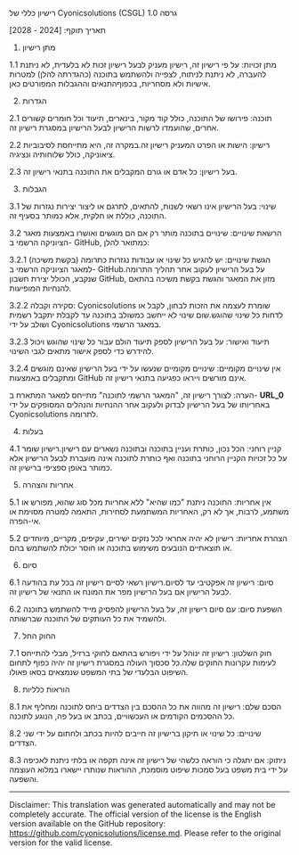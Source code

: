 רישיון כללי של Cyonicsolutions (CSGL)
גרסה 1.0

תאריך תוקף: [2024 - 2028]

1. מתן רישיון

1.1 מתן זכויות: על פי רישיון זה, רישיון מעניק לבעל רישיון זכות לא בלעדית, לא ניתנת להעברה, לא ניתנת לניתוח, לצפייה ולהשתמש בתוכנה (כהגדרתה להלן) למטרות אישיות ולא מסחריות, בכפוףהתנאים וההגבלות המפורטים כאן.

2. הגדרות

2.1 תוכנה: פירושו של התוכנה, כולל קוד מקור, בינארים, תיעוד וכל חומרים קשורים אחרים, שהועמדו לרשות הרישיון לבעל הרישיון במסגרת רישיון זה.

2.2 רישיון: הישות או הפרט המעניק רישיון זה.במקרה זה, היא מתייחסת לסיבוביות ציאוניקה, כולל שלוחותיה ונציגיה.

2.3 בעל רישיון: כל אדם או גורם המקבלים את התוכנה בתנאי רישיון זה.

3. הגבלות

3.1 שינוי: בעל הרישיון אינו רשאי לשנות, להתאים, לתרגם או ליצור יצירות נגזרות של התוכנה, כוללת או חלקית, אלא כמותר בסעיף זה.

3.2 הרשאת שינויים: שינויים בתוכנה מותר רק אם הם מוגשים ואושרו באמצעות מאגר הציוניקה הרשמי ב- GitHub, כמתואר להלן:

3.2.1 הגשת שינויים: יש להגיש כל שינוי או עבודות נגזרות כתרומה (בקשת משיכה) למאגר הציוניקה הרשמי ב- GitHub.על בעל הרישיון לעקוב אחר תהליך התרומה שנקבע, הכולל יצירת חשבון GitHub, מזון את המאגר והגשת בקשת משיכה בהתאם להנחיות המופיעות.

3.2.2 סקירה וקבלה: Cyonicsolutions שומרת לעצמה את הזכות לבחון, לקבל או לדחות כל שינוי שהוגש.שום שינוי לא ייחשב כמשולב בתוכנה עד לקבלת יתקבל רשמית ושולב על ידי Cyonicsolutions במאגר הרשמי.

3.2.3 תיעוד ואישור: על בעל הרישיון לספק תיעוד הולם עבור כל שינוי שהוגש ויכול להידרש כדי לספק אישור מתאים לגבי השינוי.

3.2.4 אין שינויים מקומיים: שינויים מקומיים שנעשו על ידי בעל הרישיון שאינם מוגשים ומתקבלים באמצעות GitHub אינם מורשים וייראו כפגיעה בתנאי רישיון זה.

הערה: לצורך רישיון זה, "המאגר הרשמי לתוכנה" מתייחס למאגר המתארח ב- __URL_0__ באחריותו של בעל הרישיון לבדוק ולעקוב אחר ההנחיות והנהלים המסופקים על ידי Cyonicsolutions לתרומה.

4. בעלות

4.1 קניין רוחני: הכל נכון, כותרת ועניין בתוכנה ובתוכנה נשארים עם רישיון.רישיון שומר על כל זכויות הקניין הרוחני בתוכנה ואף כותרת לתוכנה אינה מועברת לבעל הרישיון אלא כמותר באופן ספציפי ברישיון זה.

5. אחריות והצהרה

5.1 אין אחריות: התוכנה ניתנת "כמו שהיא" ללא אחריות מכל סוג שהוא, מפורש או משתמע, לרבות, אך לא רק, האחריות המשתמעת לסחירות, התאמה למטרה מסוימת או אי-הפרה.

5.2 הצהרת אחריות: רישיון לא יהיה אחראי לכל נזקים ישירים, עקיפים, מקריים, מיוחדים או תוצאתיים הנובעים משימוש בתוכנה או חוסר יכולת להשתמש בהם.

6. סיום

6.1 סיום: רישיון זה אפקטיבי עד לסיום.רישיון רשאי לסיים רישיון זה בכל עת בהודעה לבעל הרישיון אם בעל הרישיון מפר את המונח או התנאי של רישיון זה.

6.2 השפעת סיום: עם סיום רישיון זה, על בעל הרישיון להפסיק מייד להשתמש בתוכנה ולהשמיד את כל העותקים של התוכנה שברשותה.

7. החוק החל

7.1 חוק השלטון: רישיון זה ינוהל על ידי ויפורש בהתאם לחוקי ברזיל, מבלי להתייחס לעימות עקרונות החוקים שלה.כל סכסוך העולה במסגרת רישיון זה יהיה כפוף לתחום השיפוט הבלעדי של בתי המשפט שנמצאים בסאו פאולו.

8. הוראות כלליות

8.1 הסכם שלם: רישיון זה מהווה את כל ההסכם בין הצדדים ביחס לתוכנה ומחליף את כל ההסכמים הקודמים או העכשוויים, בכתב או בעל פה, הנוגע לתוכנה.

8.2 שינויים: כל שינוי או תיקון ברישיון זה חייבים להיות בכתב ולחתום על ידי שני הצדדים.

8.3 ניתוק: אם יתגלה כי הוראה כלשהי של רישיון זה אינה תקפה או בלתי ניתנת לאכיפה על ידי בית משפט בעל סמכות שיפוט מוסמכת, ההוראות שנותרו יישארו במלוא העוצמה והשפעה.

---
Disclaimer: This translation was generated automatically and may not be completely accurate. The official version of the license is the English version available on the GitHub repository: https://github.com/cyonicsolutions/license.md. Please refer to the original version for the valid license.